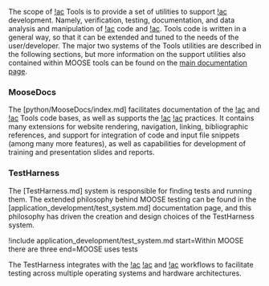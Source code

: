 The scope of [!ac](MOOSE) Tools is to provide a set of utilities to support [!ac](MOOSE) development.
Namely, verification, testing, documentation, and data analysis and manipulation of [!ac](MOOSE) code
and [!ac](I/O). Tools code is written in a general way, so that it can be extended and tuned to the
needs of the user/developer. The major two systems of the Tools utilities are described in the following
sections, but more information on the support utilities also contained within MOOSE tools can be
found on the [main documentation page](python/index.md).

### MooseDocs

The [python/MooseDocs/index.md] facilitates documentation of the [!ac](MOOSE) and [!ac](MOOSE) Tools code
bases, as well as supports the [!ac](MOOSE) [!ac](SQA) practices. It contains many extensions for website
rendering, navigation, linking, bibliographic references, and support for integration of code and input
file snippets (among many more features), as well as capabilities for development of training and
presentation slides and reports.

### TestHarness

The [TestHarness.md] system is responsible for finding tests and running them. The extended
philosophy behind MOOSE testing can be found in the [application_development/test_system.md]
documentation page,  and this philosophy has driven the creation and design choices of the TestHarness
system.

!include application_development/test_system.md start=Within MOOSE there are three end=MOOSE uses tests

The TestHarness integrates with the [!ac](MOOSE) [!ac](CI) and [!ac](CD) workflows to facilitate testing
across multiple operating systems and hardware architectures.
